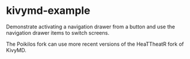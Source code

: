 # kivymd-example
Demonstrate activating a navigation drawer from a button and use the
navigation drawer items to switch screens.

The Poikilos fork can use more recent versions of the HeaTTheatR fork of
KivyMD.
